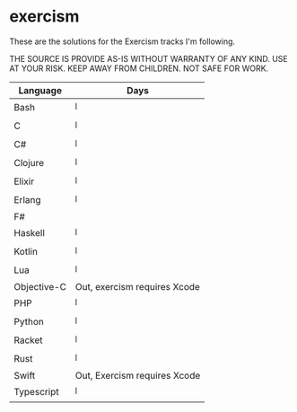# exercism

These are the solutions for the Exercism tracks I'm following.

THE SOURCE IS PROVIDE AS-IS WITHOUT WARRANTY OF ANY KIND. USE AT YOUR RISK. KEEP AWAY FROM CHILDREN. NOT SAFE FOR WORK.

| Language    | Days |
| ----------- | ---- |
| Bash        | 𝍩    |
| C           | 𝍩    |
| C#          | 𝍩    |
| Clojure     | 𝍩    |
| Elixir      | 𝍩    |
| Erlang      | 𝍩    |
| F#          |      |
| Haskell     | 𝍩    |
| Kotlin      | 𝍩    |
| Lua         | 𝍩    |
| Objective-C | Out, exercism requires Xcode |
| PHP         | 𝍩    |
| Python      | 𝍩    |
| Racket      | 𝍩    |
| Rust        | 𝍩    |
| Swift       | Out, Exercism requires Xcode |
| Typescript  | 𝍩    |
